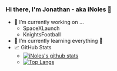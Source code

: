 ### Hi there, I'm Jonathan - aka iNoles 👋 

- 🔭 I’m currently working on ...
  - SpaceXLaunch
  - KnightsFootball
- 🌱 I’m currently learning everything 🤣
- 📈 GitHub Stats
   - [![iNoles's github stats](https://github-readme-stats.vercel.app/api?username=inoles)](https://github.com/inoles)
   - [![Top Langs](https://github-readme-stats.vercel.app/api/top-langs/?username=inoles&layout=compact)](https://github.com/inoles)
